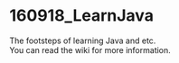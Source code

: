 # 160918_LearnJava
The footsteps of learning Java and etc.<br>
You can read the wiki for more information.
